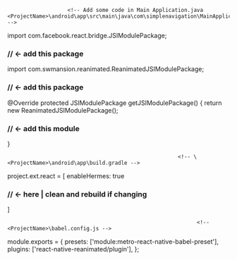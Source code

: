                        <!-- Add some code in Main Application.java <ProjectName>\android\app\src\main\java\com\simplenavigation\MainApplication.java -->

import com.facebook.react.bridge.JSIModulePackage;           <h3>// <- add this package</h3>
import com.swmansion.reanimated.ReanimatedJSIModulePackage;  <h3>// <- add this package</h3>

@Override
      protected JSIModulePackage getJSIModulePackage() {
      return new ReanimatedJSIModulePackage();               <h3>// <- add this module</h3>
      }


                                                          <!-- \<ProjectName>\android\app\build.gradle -->

project.ext.react = [
  enableHermes: true                                         <h3>// <- here | clean and rebuild if changing</h3>
]

                                                                <!-- <ProjectName>\babel.config.js -->

module.exports = {
  presets: ['module:metro-react-native-babel-preset'],
  plugins: ['react-native-reanimated/plugin'],
};

